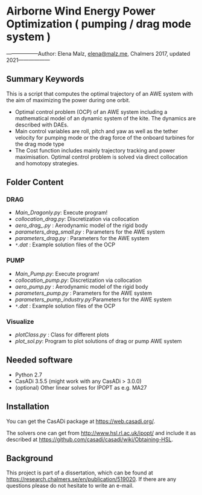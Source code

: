 # Airborne Wind Energy Power Optimization ( pumping / drag mode system )

——————Author: Elena Malz, elena@malz.me, Chalmers 2017, updated 2021——————

## Summary Keywords
This is a script that computes the optimal trajectory of an AWE system with the aim of maximizing the power during one orbit.
- Optimal control problem (OCP) of an AWE system including a mathematical model of an dynamic system of the kite. The dynamics are described with DAEs.
- Main control variables are roll, pitch and yaw as well as the tether velocity for pumping mode or the drag force of the onboard turbines for the drag mode type
- The Cost function includes mainly trajectory tracking and power maximisation. Optimal control problem is solved via direct collocation and homotopy strategies.


## Folder Content

### DRAG
* *Main_Dragonly.py*:           Execute program!
* *collocation_drag.py*:        Discretization via collocation
* *aero_drag_.py* :             Aerodynamic model of the rigid body
* *parameters_drag_small.py* :  Parameters for the AWE system
* *parameters_drag.py* :        Parameters for the AWE system
* *`*`.dat* :                  Example solution files of the OCP

### PUMP

* *Main_Pump.py*:               Execute program!
* *collocation_pump.py*:        Discretization via collocation
* *aero_pump.py* :              Aerodynamic model of the rigid body
* *parameters_pump.py* :        Parameters for the AWE system
* *parameters_pump_industry.py*:Parameters for the AWE system
* *`*`.dat* :                   Example solution files of the OCP


### Visualize
* *plotClass.py* :              Class for different plots
* *plot_sol.py*:                Program to plot solutions of drag or pump AWE system


## Needed software
* Python 2.7
* CasADi 3.5.5 (might work with any CasADi > 3.0.0)
* (optional) Other linear solves for IPOPT as e.g. MA27

## Installation
You can get the CasADi package at https://web.casadi.org/.

The solvers one can get from http://www.hsl.rl.ac.uk/ipopt/ and include it as described at https://github.com/casadi/casadi/wiki/Obtaining-HSL.

## Background
This project is part of a dissertation, which can be found at https://research.chalmers.se/en/publication/519020.
If there are any questions please do not hesitate to write an e-mail.
